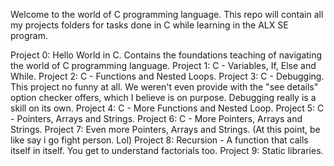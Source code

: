 Welcome to the world of C programming language.
This repo will contain all my projects folders for tasks done in C while learning in the ALX SE program.

Project 0: Hello World in C. Contains the foundations teaching of navigating the world of C programming language.
Project 1: C - Variables, If, Else and While. 
Project 2: C - Functions and Nested Loops.
Project 3: C - Debugging. This project no funny at all. We weren't even provide with the "see details" option checker offers, which I believe is on purpose. Debugging really is a skill on its own.
Project 4: C - More Functions and Nested Loop.
Project 5: C - Pointers, Arrays and Strings.
Project 6: C - More Pointers, Arrays and Strings.
Project 7: Even more Pointers, Arrays and Strings. (At this point, be like say i go fight person. Lol)
Project 8: Recursion - A function that calls itself in itself. You get to understand factorials too.
Project 9: Static libraries.
